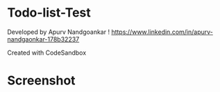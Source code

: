 # Todo-list-Test

Developed by Apurv Nandgoankar !
https://www.linkedin.com/in/apurv-nandgaonkar-178b32237

Created with CodeSandbox

# Screenshot 


